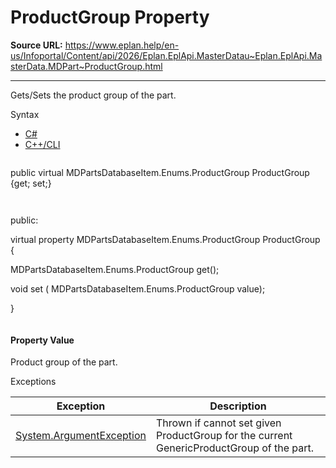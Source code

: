 # ProductGroup Property

**Source URL:** https://www.eplan.help/en-us/Infoportal/Content/api/2026/Eplan.EplApi.MasterDatau~Eplan.EplApi.MasterData.MDPart~ProductGroup.html

---

Gets/Sets the product group of the part.

Syntax

- [C#](#i-syntax-CS)
- [C++/CLI](#i-syntax-CPP2005)

```
```
public virtual MDPartsDatabaseItem.Enums.ProductGroup ProductGroup {get; set;}
```
```

```
```
public:

virtual property MDPartsDatabaseItem.Enums.ProductGroup ProductGroup {

   MDPartsDatabaseItem.Enums.ProductGroup get();

   void set (    MDPartsDatabaseItem.Enums.ProductGroup value);

}
```
```

#### Property Value

Product group of the part.

Exceptions

| Exception | Description |
| --- | --- |
| [System.ArgumentException](#) | Thrown if cannot set given ProductGroup for the current GenericProductGroup of the part. |
